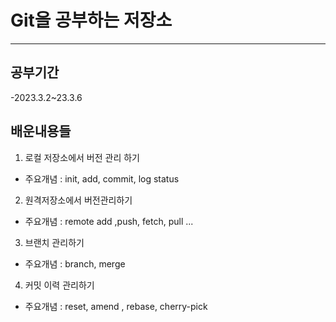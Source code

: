 # Git을 공부하는 저장소
---
## 공부기간
-2023.3.2~23.3.6

## 배운내용들
1. 로컬 저장소에서 버전 관리 하기
- 주요개념 : init, add, commit, log status
2. 원격저장소에서 버전관리하기
- 주요개념 : remote add ,push, fetch, pull ...
3. 브랜치 관리하기
- 주요개념 : branch, merge
4. 커밋 이력 관리하기
- 주요개념 : reset, amend , rebase, cherry-pick
